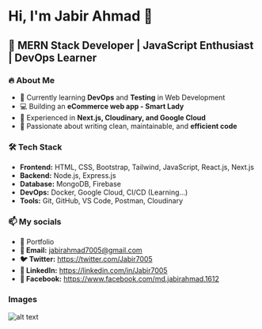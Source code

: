 # Hi, I'm Jabir Ahmad 👋

## 🚀 MERN Stack Developer | JavaScript Enthusiast | DevOps Learner

### 🔥 About Me
- 🌱 Currently learning **DevOps** and **Testing** in Web Development
- 💻 Building an **eCommerce web app - Smart Lady**
- 🚀 Experienced in **Next.js, Cloudinary, and Google Cloud**
- 🎯 Passionate about writing clean, maintainable, and **efficient code**

### 🛠 Tech Stack
- **Frontend:** HTML, CSS, Bootstrap, Tailwind, JavaScript, React.js, Next.js
- **Backend:** Node.js, Express.js
- **Database:** MongoDB, Firebase
- **DevOps:** Docker, Google Cloud, CI/CD (Learning...)
- **Tools:** Git, GitHub, VS Code, Postman, Cloudinary

### 📫 My socials

- 🔗 Portfolio
- **📧 Email:** jabirahmad7005@gmail.com
- **🐦 Twitter:** https://twitter.com/Jabir7005
- **💼 LinkedIn:** https://linkedin.com/in/Jabir7005
- **📘 Facebook:** https://www.facebook.com/md.jabirahmad.1612

### Images

![alt text](https://wallpapercave.com/wp/wp8904080.jpg)
